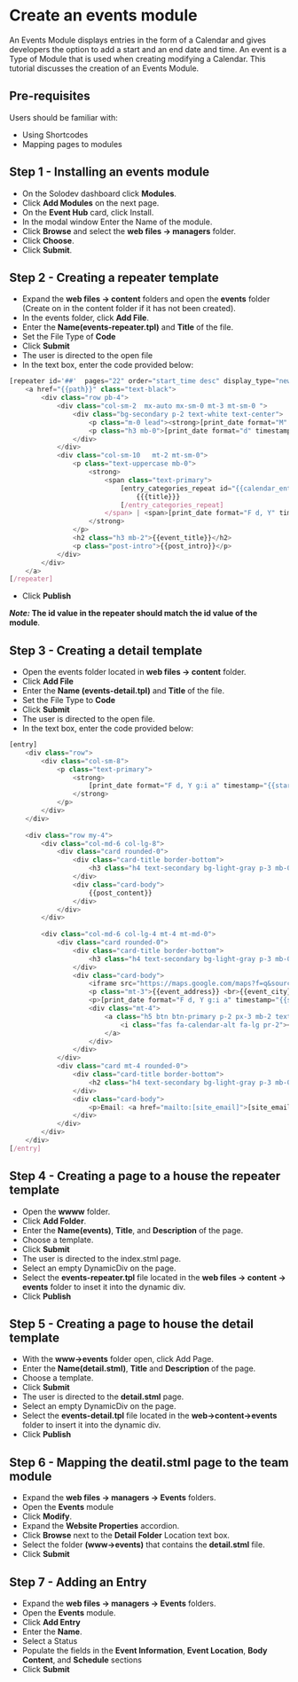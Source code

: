 # Create an events module

An Events Module displays entries in the form of a Calendar and gives developers the option to add a start and an end date and time. An event is a Type of Module that is used when creating modifying a Calendar. This tutorial discusses the creation of an Events Module.

## Pre-requisites

Users should be familiar with:

* Using Shortcodes
* Mapping pages to modules

## Step 1 - Installing an events module

* On the Solodev dashboard click **Modules**.
* Click **Add Modules** on the next page.
* On the **Event Hub** card, click Install.
* In the modal window Enter the Name of the module. 
* Click **Browse** and select the **web files -> managers** folder. 
* Click **Choose**. 
* Click **Submit**. 

## Step 2 - Creating a repeater template

* Expand the **web files -> content** folders and open the **events** folder (Create on in the content folder if it has not been created).
* In the events folder, click **Add File**.
* Enter the **Name(events-repeater.tpl)** and **Title** of the file.
* Set the File Type of **Code**
* Click **Submit**
* The user is directed to the open file
* In the text box, enter the code provided below:
```js
[repeater id='##'  pages="22" order="start_time desc" display_type="news"]
	<a href="{{path}}" class="text-black">
		<div class="row pb-4">
			<div class="col-sm-2  mx-auto mx-sm-0 mt-3 mt-sm-0 ">
				<div class="bg-secondary p-2 text-white text-center">
					<p class="m-0 lead"><strong>[print_date format="M" timestamp="{{start_time}}"]</strong></p>
					<p class="h3 mb-0">[print_date format="d" timestamp="{{start_time}}"]</p>
				</div>
			</div>
			<div class="col-sm-10   mt-2 mt-sm-0">
				<p class="text-uppercase mb-0">
                	<strong>
                		<span class="text-primary">
							[entry_categories_repeat id="{{calendar_entry_id}}"]     
								{{{title}}}            
							[/entry_categories_repeat]
						</span> | <span>[print_date format="F d, Y" timestamp="{{start_time}}"]</span>
                    </strong>
				</p>
				<h2 class="h3 mb-2">{{event_title}}</h2>
				<p class="post-intro">{{post_intro}}</p>
			</div>
		</div>
	</a>
[/repeater]	
```
* Click **Publish**

***Note:* The id value in the repeater should match the id value of the module**.

## Step 3 - Creating a detail template

* Open the events folder located in **web files -> content** folder.
* Click **Add File**
* Enter the **Name (events-detail.tpl)** and **Title** of the file.
* Set the File Type to **Code**
* Click **Submit**
* The user is directed to the open file.
* In the text box, enter the code provided below:
```js
[entry]
	<div class="row">
  		<div class="col-sm-8">
    		<p class="text-primary">
            	<strong>
                	[print_date format="F d, Y g:i a" timestamp="{{start_time}}"] - [print_date format="F d, Y g:i a" timestamp="{{end_time}}"]
                </strong>
			</p>
		</div>
	</div>
    
	<div class="row my-4">
  		<div class="col-md-6 col-lg-8">
    		<div class="card rounded-0">
      			<div class="card-title border-bottom">
        			<h3 class="h4 text-secondary bg-light-gray p-3 mb-0">About This Event</h3>
      			</div>
      			<div class="card-body">
        			{{post_content}}
      			</div>
    		</div>
		</div>
        
		<div class="col-md-6 col-lg-4 mt-4 mt-md-0">
			<div class="card rounded-0">
				<div class="card-title border-bottom">
					<h3 class="h4 text-secondary bg-light-gray p-3 mb-0">When &amp; Where</h3>
				</div>
				<div class="card-body">
					<iframe src="https://maps.google.com/maps?f=q&source=s_q&hl=en&geocode=&q={{event_address}}%2C+{{event_city}}%2C+{{event_state}}+{{event_zip}}&ie=UTF8&z=12&t=m&iwloc=near&output=embed" frameborder="0" width="100%" height="200" allowfullscreen></iframe>
					<p class="mt-3">{{event_address}} <br>{{event_city}}, {{event_state}} {{event_zip}}</p>
					<p>[print_date format="F d, Y g:i a" timestamp="{{start_time}}"] -<br /> [print_date format="F d, Y g:i a" timestamp="{{end_time}}"]</p>
					<div class="mt-4">
						<a class="h5 btn btn-primary p-2 px-3 mb-2 text-left" href='https://calendar.google.com/calendar/r/eventedit?text={{event_title}}&dates=[print_date format="Ymd" timestamp="{{start_time}}"]T[print_date format="His" timestamp="{{start_time}}"]/[print_date format="Ymd" timestamp="{{end_time}}"]T[print_date format="His" timestamp="{{end_time}}"]&details={{post_intro}}&location={{event_address}} {{event_city}}, {{event_state}} {{event_zip}}' target="_blank">
							<i class="fas fa-calendar-alt fa-lg pr-2"></i> Add to Google Calendar
						</a>
					</div>
				</div>
			</div>
			<div class="card mt-4 rounded-0">
				<div class="card-title border-bottom">
					<h2 class="h4 text-secondary bg-light-gray p-3 mb-0">Contact Information</h2>
				</div>
				<div class="card-body">
					<p>Email: <a href="mailto:[site_email]">[site_email]</a></p>
				</div>
			</div>
		</div>
	</div>
[/entry]
```

## Step 4 - Creating a page to a house the repeater template
* Open the **wwww** folder.
* Click **Add Folder**.
* Enter the **Name(events)**, **Title**, and **Description** of the page.
* Choose a template.
* Click **Submit**
* The user is directed to the index.stml page.
* Select an empty DynamicDiv on the page.
* Select the **events-repeater.tpl** file located in the **web files -> content -> events** folder to inset it into the dynamic div.
* Click **Publish**

## Step 5 - Creating a page to house the detail template

* With the **www->events** folder open, click Add Page.
* Enter the **Name(detail.stml)**, **Title** and **Description** of the page.
* Choose a template.
* Click **Submit**
* The user is directed to the **detail.stml** page.
* Select an empty DynamicDiv on the page.
* Select the **events-detail.tpl** file located in the **web->content->events** folder to insert it into the dynamic div.
* Click **Publish**

## Step 6 - Mapping the deatil.stml page to the team module

* Expand the **web files -> managers -> Events** folders.
* Open the **Events** module
* Click **Modify**.
* Expand the **Website Properties** accordion.
* Click **Browse** next to the **Detail Folder** Location text box.
* Select the folder **(www->events)** that contains the **detail.stml** file.
* Click **Submit**

## Step 7 - Adding an Entry

* Expand the **web files -> managers -> Events** folders.
* Open the **Events** module.
* Click **Add Entry**
* Enter the **Name**.
* Select a Status
* Populate the fields in the **Event Information**, **Event Location**, **Body Content**, and **Schedule** sections
* Click **Submit**